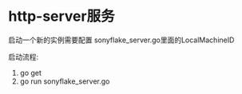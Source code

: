 http-server服务
=======

启动一个新的实例需要配置 sonyflake_server.go里面的LocalMachineID

启动流程:

1. go get
2. go run sonyflake_server.go

